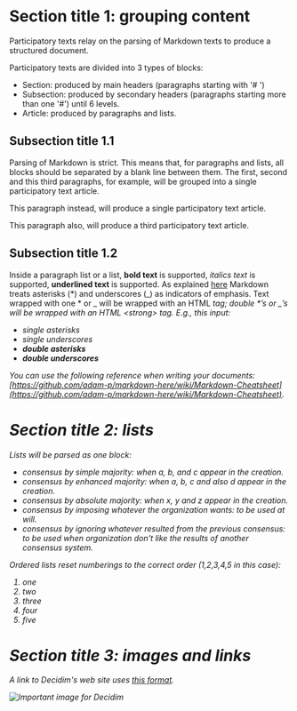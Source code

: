 # Section title 1: grouping content

Participatory texts relay on the parsing of Markdown texts to produce a structured document.

Participatory texts are divided into 3 types of blocks:
- Section: produced by main headers (paragraphs starting with '# ')
- Subsection: produced by secondary headers (paragraphs starting more than one '#') until 6 levels.
- Article: produced by paragraphs and lists.

## Subsection title 1.1
Parsing of Markdown is strict.
This means that, for paragraphs and lists, all blocks should be separated by a blank line between them.
The first, second and this third paragraphs, for example, will be grouped into a single participatory text article.

This paragraph instead, will produce a single participatory text article.

This paragraph also, will produce a third participatory text article.

## Subsection title 1.2

Inside a paragraph list or a list, **bold text** is supported, *italics text* is supported, __underlined text__ is supported.
As explained [here](https://daringfireball.net/projects/markdown/syntax#em) Markdown treats asterisks (\*) and underscores (\_) as indicators of emphasis. Text wrapped with one \* or \_ will be wrapped with an HTML <em> tag; double \*’s or \_’s will be wrapped with an HTML &lt;strong> tag. E.g., this input:
- *single asterisks*
- _single underscores_
- **double asterisks**
- __double underscores__

You can use the following reference when writing your documents: [https://github.com/adam-p/markdown-here/wiki/Markdown-Cheatsheet](https://github.com/adam-p/markdown-here/wiki/Markdown-Cheatsheet).

# Section title 2: lists

Lists will be parsed as one block:

- consensus by simple majority: when a, b, and c appear in the creation.
- consensus by enhanced majority: when a, b, c and also d appear in the creation.
- consensus by absolute majority: when x, y and z appear in the creation.
- consensus by imposing whatever the organization wants: to be used at will.
- consensus by ignoring whatever resulted from the previous consensus: to be used when organization don't like the results of another consensus system.

Ordered lists reset numberings to the correct order (1,2,3,4,5 in this case):

1. one
2. two
3. three
1. four
1. five

# Section title 3: images and links

A link to Decidim's web site uses [this format](https://decidim.org).

![Important image for Decidim](https://meta.decidim.org/assets/decidim/decidim-logo-1f39092fb3e41d23936dc8aeadd054e2119807dccf3c395de88637e4187f0a3f.svg)
